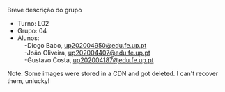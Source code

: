 
Breve descrição do grupo

* Turno: L02
* Grupo: 04
* Alunos:<br>
&nbsp;&nbsp;&nbsp;&nbsp;-Diogo Babo, up202004950@edu.fe.up.pt<br>
&nbsp;&nbsp;&nbsp;&nbsp;-João Oliveira, up202004407@edu.fe.up.pt<br>
&nbsp;&nbsp;&nbsp;&nbsp;-Gustavo Costa, up202004187@edu.fe.up.pt<br>

Note: Some images were stored in a CDN and got deleted. I can't recover them, unlucky!
